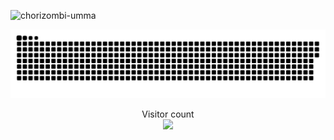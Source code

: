![chorizombi-umma](https://user-images.githubusercontent.com/90513443/213274245-56035f40-c5b4-4a88-bc41-3bf5c1e5db8d.gif)


<a href=#><img src="contributions.svg"></a>
<p align="center"> 
  Visitor count<br>
  <img src="https://profile-counter.glitch.me/Crystal2033/count.svg" />
</p>



